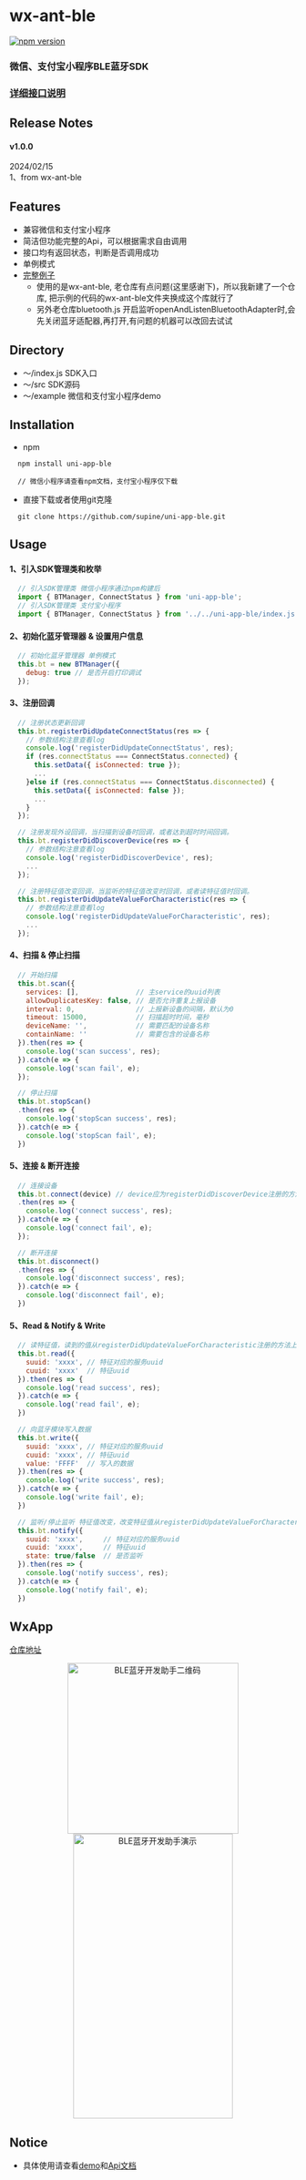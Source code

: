 # wx-ant-ble

[![npm version](https://img.shields.io/npm/v/wx-ant-ble.svg?style=flat)](https://www.npmjs.com/package/uni-app-ble)

### 微信、支付宝小程序BLE蓝牙SDK

### [详细接口说明](READAPI.md)

## Release Notes

#### v1.0.0
2024/02/15<br>
1、from wx-ant-ble

## Features
- 兼容微信和支付宝小程序
- 简洁但功能完整的Api，可以根据需求自由调用
- 接口均有返回状态，判断是否调用成功
- 单例模式
- [完整例子](https://github.com/zhaodahai/wxble)
  - 使用的是wx-ant-ble, 老仓库有点问题(这里感谢下)，所以我新建了一个仓库, 把示例的代码的wx-ant-ble文件夹换成这个库就行了
  - 另外老仓库bluetooth.js 开启监听openAndListenBluetoothAdapter时,会先关闭蓝牙适配器,再打开,有问题的机器可以改回去试试


## Directory
- ～/index.js SDK入口
- ～/src        SDK源码 
- ～/example  微信和支付宝小程序demo

## Installation
- npm

```shell
  npm install uni-app-ble

  // 微信小程序请查看npm文档，支付宝小程序仅下载
```

- 直接下载或者使用git克隆

```shell
  git clone https://github.com/supine/uni-app-ble.git
```

## Usage
#### 1、引入SDK管理类和枚举
```js
  // 引入SDK管理类 微信小程序通过npm构建后
  import { BTManager, ConnectStatus } from 'uni-app-ble';
  // 引入SDK管理类 支付宝小程序
  import { BTManager, ConnectStatus } from '../../uni-app-ble/index.js';
```

#### 2、初始化蓝牙管理器 & 设置用户信息
```js
  // 初始化蓝牙管理器 单例模式
  this.bt = new BTManager({
    debug: true // 是否开启打印调试
  });
```

#### 3、注册回调
```js
  // 注册状态更新回调
  this.bt.registerDidUpdateConnectStatus(res => {
    // 参数结构注意查看log
    console.log('registerDidUpdateConnectStatus', res);
    if (res.connectStatus === ConnectStatus.connected) {
      this.setData({ isConnected: true });
      ...
    }else if (res.connectStatus === ConnectStatus.disconnected) {
      this.setData({ isConnected: false });
      ...
    }
  });
```
```js
  // 注册发现外设回调，当扫描到设备时回调，或者达到超时时间回调。
  this.bt.registerDidDiscoverDevice(res => {
    // 参数结构注意查看log
    console.log('registerDidDiscoverDevice', res);
    ...
  });
```
```js
  // 注册特征值改变回调，当监听的特征值改变时回调，或者读特征值时回调。
  this.bt.registerDidUpdateValueForCharacteristic(res => {
    // 参数结构注意查看log
    console.log('registerDidUpdateValueForCharacteristic', res);
    ...
  });
```

#### 4、扫描 & 停止扫描
```js
  // 开始扫描
  this.bt.scan({
    services: [],              // 主service的uuid列表
    allowDuplicatesKey: false, // 是否允许重复上报设备
    interval: 0,               // 上报新设备的间隔，默认为0
    timeout: 15000,            // 扫描超时时间，毫秒
    deviceName: '',            // 需要匹配的设备名称
    containName: ''            // 需要包含的设备名称
  }).then(res => {
    console.log('scan success', res);
  }).catch(e => {
    console.log('scan fail', e);
  });
```
```js
  // 停止扫描
  this.bt.stopScan()
  .then(res => {
    console.log('stopScan success', res);
  }).catch(e => {
    console.log('stopScan fail', e);
  })
```
#### 5、连接 & 断开连接
```js
  // 连接设备
  this.bt.connect(device) // device应为registerDidDiscoverDevice注册的方法上报的设备对象
  .then(res => {
    console.log('connect success', res);
  }).catch(e => {
    console.log('connect fail', e);
  });
```
```js
  // 断开连接
  this.bt.disconnect()
  .then(res => {
    console.log('disconnect success', res);
  }).catch(e => {
    console.log('disconnect fail', e);
  })
```
#### 5、Read & Notify & Write
```js
  // 读特征值，读到的值从registerDidUpdateValueForCharacteristic注册的方法上报
  this.bt.read({
    suuid: 'xxxx', // 特征对应的服务uuid
    cuuid: 'xxxx'  // 特征uuid
  }).then(res => {
    console.log('read success', res);
  }).catch(e => {
    console.log('read fail', e);
  })
```
```js
  // 向蓝牙模块写入数据
  this.bt.write({
    suuid: 'xxxx', // 特征对应的服务uuid
    cuuid: 'xxxx', // 特征uuid
    value: 'FFFF'  // 写入的数据
  }).then(res => {
    console.log('write success', res);
  }).catch(e => {
    console.log('write fail', e);
  })
```
```js
  // 监听/停止监听 特征值改变，改变特征值从registerDidUpdateValueForCharacteristic注册的方法上报
  this.bt.notify({
    suuid: 'xxxx',     // 特征对应的服务uuid
    cuuid: 'xxxx',     // 特征uuid
    state: true/false  // 是否监听
  }).then(res => {
    console.log('notify success', res);
  }).catch(e => {
    console.log('notify fail', e);
  })
```

## WxApp
[仓库地址](https://github.com/zhaodahai/wxble)
<center class="half">
    <img src="/resource/QRcode.jpg" width="300" height="300" alt="BLE蓝牙开发助手二维码"><img src="/resource/powerpoint.gif" width="280" height="500" alt="BLE蓝牙开发助手演示">
</center>


## Notice
- 具体使用请查看[demo](example)和[Api文档](READAPI.md)